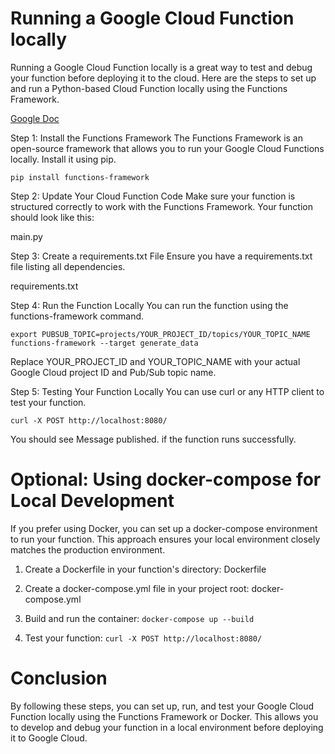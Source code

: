 # Running a Google Cloud Function locally 
Running a Google Cloud Function locally is a great way to test and debug your function before deploying it to the cloud. Here are the steps to set up and run a Python-based Cloud Function locally using the Functions Framework.

[Google Doc](https://github.com/GoogleCloudPlatform/functions-framework-python)

Step 1: Install the Functions Framework
The Functions Framework is an open-source framework that allows you to run your Google Cloud Functions locally. Install it using pip.

`pip install functions-framework`

Step 2: Update Your Cloud Function Code
Make sure your function is structured correctly to work with the Functions Framework. Your function should look like this:

main.py

Step 3: Create a requirements.txt File
Ensure you have a requirements.txt file listing all dependencies.

requirements.txt

Step 4: Run the Function Locally
You can run the function using the functions-framework command.

```
export PUBSUB_TOPIC=projects/YOUR_PROJECT_ID/topics/YOUR_TOPIC_NAME
functions-framework --target generate_data
```

Replace YOUR_PROJECT_ID and YOUR_TOPIC_NAME with your actual Google Cloud project ID and Pub/Sub topic name.

Step 5: Testing Your Function Locally
You can use curl or any HTTP client to test your function.

`curl -X POST http://localhost:8080/`

You should see Message published. if the function runs successfully.

# Optional: Using docker-compose for Local Development
If you prefer using Docker, you can set up a docker-compose environment to run your function. This approach ensures your local environment closely matches the production environment.

1. Create a Dockerfile in your function's directory:
Dockerfile

2. Create a docker-compose.yml file in your project root:
docker-compose.yml

3. Build and run the container:
`docker-compose up --build`

4. Test your function:
`curl -X POST http://localhost:8080/`

# Conclusion
By following these steps, you can set up, run, and test your Google Cloud Function locally using the Functions Framework or Docker. This allows you to develop and debug your function in a local environment before deploying it to Google Cloud.



